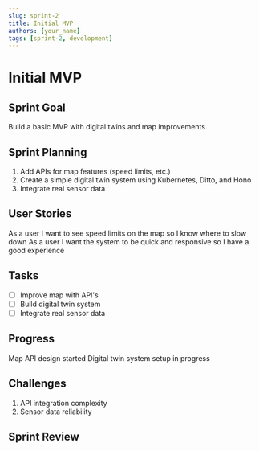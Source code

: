 ```yaml
---
slug: sprint-2
title: Initial MVP
authors: [your_name]
tags: [sprint-2, development]
---
```


# Initial MVP

## Sprint Goal

Build a basic MVP with digital twins and map improvements

## Sprint Planning

1. Add APIs for map features (speed limits, etc.)
2. Create a simple digital twin system using Kubernetes, Ditto, and Hono
3. Integrate real sensor data

## User Stories

As a user I want to see speed limits on the map so I know where to slow down
As a user I want the system to be quick and responsive so I have a good experience

## Tasks

- [ ] Improve map with API's
- [ ] Build digital twin system
- [ ] Integrate real sensor data

## Progress

Map API design started
Digital twin system setup in progress

## Challenges

1. API integration complexity
2. Sensor data reliability

## Sprint Review
